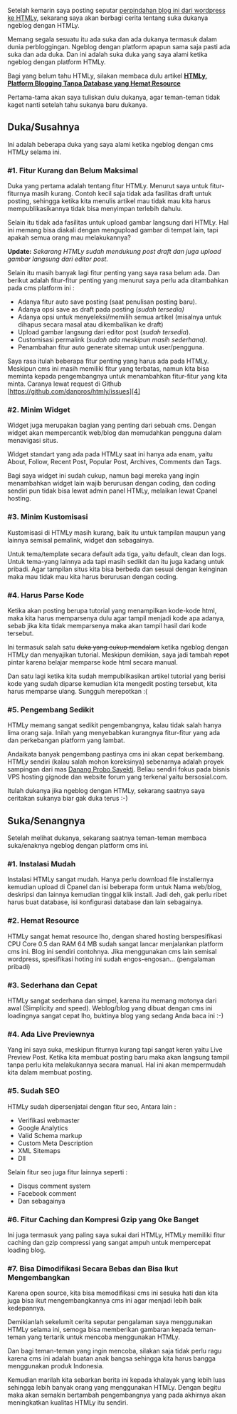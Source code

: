 <!--t Suka Duka Ngeblog Pakai HTMLy t-->
<!--d Ini adalah pengalaman suka duka ngeblog dengan memakai platform HTMLy. d-->
<!--tag HTMLy,Review,Pengalaman Blogging,SEO tag-->

Setelah kemarin saya posting seputar [perpindahan blog ini dari wordpress ke HTMLy][1], sekarang saya akan berbagi cerita tentang suka dukanya ngeblog dengan HTMLy. 

Memang segala sesuatu itu ada suka dan ada dukanya termasuk dalam dunia perbloggingan. Ngeblog dengan platform apapun sama saja pasti ada suka dan ada duka. Dan ini adalah suka duka yang saya alami ketika ngeblog dengan platform HTMLy. 

<amp-img src="https://masrud.com/content/images/20151026105319-Masrud.com-Sekarang-Menggunakan-HTMLy.gif"
     width="1050"
     height="610"
     layout="responsive"
     alt="Masrud.com Sekarang Menggunakan HTMLy"></amp-img>

Bagi yang belum tahu HTMLy, silakan membaca dulu artikel **[HTMLy, Platform Blogging Tanpa Database yang Hemat Resource][2]**

Pertama-tama akan saya tuliskan dulu dukanya, agar teman-teman tidak kaget nanti setelah tahu sukanya baru dukanya.

<h2>Duka/Susahnya</h2>
Ini adalah beberapa duka yang saya alami ketika ngeblog dengan cms HTMLy selama ini.

<h3>#1. Fitur Kurang dan Belum Maksimal</h3>
Duka yang pertama adalah tentang fitur HTMLy. Menurut saya untuk fitur-fiturnya masih kurang. Contoh kecil saja tidak ada fasilitas draft untuk posting, sehingga ketika kita menulis artikel mau tidak mau kita harus mempublikasikannya tidak bisa menyimpan terlebih dahulu. 

Selain itu tidak ada fasilitas untuk upload gambar langsung dari HTMLy. Hal ini memang bisa diakali dengan mengupload gambar di tempat lain, tapi apakah semua orang mau melakukannya?

**Update:** *Sekarang HTMLy sudah mendukung post draft dan juga upload gambar langsung dari editor post.*

Selain itu masih banyak lagi fitur penting yang saya rasa belum ada. Dan berikut adalah fitur-fitur penting yang menurut saya perlu ada ditambahkan pada cms platform ini :

 - Adanya fitur auto save posting (saat penulisan posting baru).
 - Adanya opsi save as draft pada posting (*sudah tersedia)*
 - Adanya opsi untuk menyeleksi/memilih semua artikel (misalnya untuk dihapus secara masal atau dikembalikan ke draft)
 - Upload gambar langsung dari editor post (*sudah tersedia*).
 - Customisasi permalink (*sudah ada meskipun masih sederhana).*
 - Penambahan fitur auto generate sitemap untuk user/pengguna.

Saya rasa itulah beberapa fitur penting yang harus ada pada HTMLy. Meskipun cms ini masih memiliki fitur yang terbatas, namun kita bisa meminta kepada pengembangnya untuk menambahkan fitur-fitur yang kita minta. Caranya lewat request di Github [https://github.com/danpros/htmly/issues][4]

<h3>#2. Minim Widget</h3>
Widget juga merupakan bagian yang penting dari sebuah cms. Dengan widget akan mempercantik web/blog dan memudahkan pengguna dalam menavigasi situs. 

Widget standart yang ada pada HTMLy saat ini hanya ada enam, yaitu About, Follow, Recent Post, Popular Post, Archives, Comments dan Tags. 

Bagi saya widget ini sudah cukup, namun bagi mereka yang ingin menambahkan widget lain wajib berurusan dengan coding, dan coding sendiri pun tidak bisa lewat admin panel HTMLy, melaikan lewat Cpanel hosting.

<h3>#3.	Minim Kustomisasi</h3>
Kustomisasi di HTMLy masih kurang, baik itu untuk tampilan maupun yang lainnya semisal pemalink, widget dan sebagainya. 

Untuk tema/template secara default ada tiga, yaitu default, clean dan logs. Untuk tema-yang lainnya ada tapi masih sedikit dan itu juga kadang untuk pribadi. Agar tampilan situs kita bisa berbeda dan sesuai dengan keinginan maka mau tidak mau kita harus berurusan dengan coding.

<h3>#4. Harus Parse Kode</h3>
Ketika akan posting berupa tutorial yang menampilkan kode-kode html, maka kita harus memparsenya dulu agar tampil menjadi kode apa adanya, sebab jika kita tidak memparsenya maka akan tampil hasil dari kode tersebut. 

Ini termasuk salah satu <del>duka yang cukup mendalam</del> ketika ngeblog dengan HTMLy dan menyajikan tutorial. Meskipun demikian, saya jadi tambah <del>repot</del> pintar karena belajar memparse kode html secara manual.

Dan satu lagi ketika kita sudah mempublikasikan artikel tutorial yang berisi kode yang sudah diparse kemudian kita mengedit posting tersebut, kita harus memparse ulang. Sungguh merepotkan :(


<h3>#5. Pengembang Sedikit</h3>
HTMLy memang sangat sedikit pengembangnya, kalau tidak salah hanya lima orang saja. Inilah yang menyebabkan kurangnya fitur-fitur yang ada dan perkebangan platform yang lambat. 

Andaikata banyak pengembang pastinya cms ini akan cepat berkembang. HTMLy sendiri (kalau salah mohon koreksinya) sebenarnya adalah proyek sampingan dari mas [Danang Probo Sayekti][5]. Beliau sendiri fokus pada bisnis VPS hosting gignode dan website forum yang terkenal  yaitu bersosial.com.

Itulah dukanya jika ngeblog dengan HTMLy, sekarang saatnya saya ceritakan sukanya biar gak duka terus :-)

<h2>Suka/Senangnya</h2>
Setelah melihat dukanya, sekarang saatnya teman-teman membaca suka/enaknya ngeblog dengan platform cms ini.

<h3>#1. Instalasi Mudah</h3>
Instalasi HTMLy sangat mudah. Hanya perlu download file installernya kemudian upload di Cpanel dan isi beberapa form untuk Nama web/blog, deskripsi dan lainnya kemudian tinggal klik install. Jadi deh, gak perlu ribet harus buat database, isi konfigurasi database dan lain sebagainya.

<h3>#2. Hemat Resource</h3>
HTMLy sangat hemat resource lho, dengan shared hosting berspesifikasi CPU Core 0.5 dan RAM 64 MB sudah sangat lancar menjalankan platform cms ini. Blog ini sendiri contohnya. Jika menggunakan cms lain semisal wordpress, spesifikasi hoting ini sudah engos-engosan... (pengalaman pribadi)

<h3>#3. Sederhana dan Cepat</h3>
HTMLy sangat sederhana dan simpel, karena itu memang motonya dari awal (Simplicity and speed). Weblog/blog yang dibuat dengan cms ini loadingnya sangat cepat lho, buktinya blog yang sedang Anda baca ini :-)

<h3>#4. Ada Live Previewnya</h3>
Yang ini saya suka, meskipun fiturnya kurang tapi sangat keren yaitu Live Preview Post. Ketika kita membuat posting baru maka akan langsung tampil tanpa perlu kita melakukannya secara manual. Hal ini akan mempermudah kita dalam membuat posting.

<h3>#5. Sudah SEO</h3>
HTMLy sudah dipersenjatai dengan fitur seo, Antara lain :

 - Verifikasi webmaster
 - Google Analytics
 - Valid Schema markup
 - Custom Meta Description
 - XML Sitemaps
 - Dll

Selain fitur seo juga fitur lainnya seperti :

 - Disqus comment system
 - Facebook comment
 - Dan sebagainya

<h3>#6. Fitur Caching dan Kompresi Gzip yang Oke Banget</h3>
Ini juga termasuk yang paling saya sukai dari HTMLy, HTMLy memiliki fitur caching dan gzip compressi yang sangat ampuh untuk mempercepat loading blog. 

<h3>#7. Bisa Dimodifikasi Secara Bebas dan Bisa Ikut Mengembangkan</h3>
Karena open source, kita bisa memodifikasi cms ini sesuka hati dan kita juga bisa ikut mengembangkannya cms ini agar menjadi lebih baik kedepannya.

Demikianlah sekelumit cerita seputar pengalaman saya menggunakan HTMLy selama ini, semoga bisa memberikan gambaran kepada teman-teman yang tertarik untuk mencoba menggunakan HTMLy. 

Dan bagi teman-teman yang ingin mencoba, silakan saja tidak perlu ragu karena cms ini adalah buatan anak bangsa sehingga kita harus bangga menggunakan produk Indonesia. 

Kemudian marilah kita sebarkan berita ini kepada khalayak yang lebih luas sehingga lebih banyak orang yang menggunakan HTMLy. Dengan begitu maka akan semakin bertambah pengembangnya  yang pada akhirnya akan meningkatkan kualitas HTMLy itu sendiri.

  [1]: https://masrud.com/post/masrud-com-menggunakan-htmly
  [2]: https://masrud.com/post/htmly-platform-blogging-tanpa-database
  [4]: https://github.com/danpros/htmly/issues
  [5]: https://plus.google.com/+DanangProboSayekti/
  [6]: https://masrud.com/post/mempercepat-loading-blog-wordpress-dengan-gzip-compression